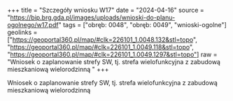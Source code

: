 +++
title = "Szczegóły wniosku W17"
date = "2024-04-16"
source = "https://bip.brg.gda.pl/images/uploads/wnioski-do-planu-ogolnego/w17.pdf"
tags = ["obręb: 0048", "obręb: 0049", "wnioski-ogolne"]
geolinks = ["https://geoportal360.pl/map/#clk=226101_1.0048.132&stl=topo", "https://geoportal360.pl/map/#clk=226101_1.0049.118&stl=topo", "https://geoportal360.pl/map/#clk=226101_1.0049.1297&stl=topo"]
raw = "Wniosek o zaplanowanie strefy SW, tj. strefa wielofunkcyjna z zabudową mieszkaniową wielorodzinną "
+++

Wniosek o zaplanowanie strefy SW, tj. strefa wielofunkcyjna z zabudową
mieszkaniową wielorodzinną



